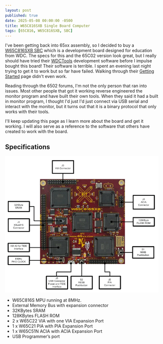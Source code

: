 ```yaml
---
layout: post
published: true
date: 2025-05-08 00:00:00 -0500
title: W65C816SXB Single Board Computer
tags: [65C816, W65C816SXB, SBC]
---
```

I've been getting back into 65xx assembly, so I decided to buy a [W65C816SXB SBC](https://wdc65xx.com/Single-Board-Computers/w65c816sxb/) which is a development board designed for education from WDC. The specs for this and the 65C02 version look great, but I really should have tried their [WDCTools](http://wdc65xx.com/Products/WDCTools/) development software before I impulse bought this board! Their software is terrible. I spent an evening last night trying to get it to work but so far have failed. Walking through their [Getting Started](https://wdc65xx.com/gettingstarted/816-sxb-getting-started/) page didn't even work.

Reading through the 6502 forums, I'm not the only person that ran into issues. Most other people that got it working reverse engineered the monitor program and have built their own tools. When they said it had a built in monitor program, I thought I'd just I'd just connect via USB serial and interact with the monitor, but it turns out that it is a binary protocol that only works with their tools.

I'll keep updating this page as I learn more about the board and get it working. I will also serve as a reference to the software that others have created to work with the board.

## Specifications

![W65C816SXB](/assets/img/2025-05-08-816SXB.gif)

- W65C816S MPU running at 8MHz.
- External Memory Bus with expansion connector
- 32KBytes SRAM
- 128KBytes FLASH ROM
- 2 x W65C22 VIA with one VIA Expansion Port
- 1 x W65C21 PIA with PIA Expansion Port
- 1 x W65C51N ACIA with ACIA Expansion Port
- USB Programmer’s port

